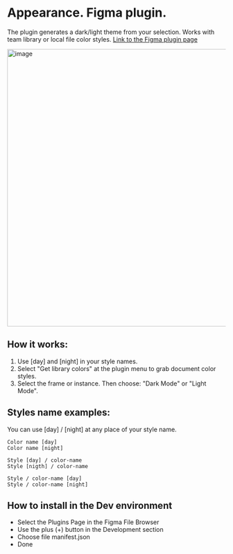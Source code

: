 # Appearance. Figma plugin. 

The plugin generates a dark/light theme from your selection.
Works with team library or local file color styles.
[Link to the Figma plugin page](https://www.figma.com/c/plugin/760927481606931799/Appearance)

<img width="640" alt="image" src="https://i.imgur.com/6U35R8K.gif">

## How it works:
1. Use [day] and [night] in your style names.
2. Select "Get library colors" at the plugin menu to grab document color styles.
3. Select the frame or instance. Then choose: "Dark Mode" or "Light Mode".

## Styles name examples:
You can use [day] / [night] at any place of your style name.
```
Color name [day]
Color name [night]
```
```
Style [day] / color-name
Style [nigth] / color-name
```
```
Style / color-name [day]
Style / color-name [night]
```
## How to install in the Dev environment
* Select the Plugins Page in the Figma File Browser
* Use the plus (+) button in the Development section
* Choose file manifest.json 
* Done